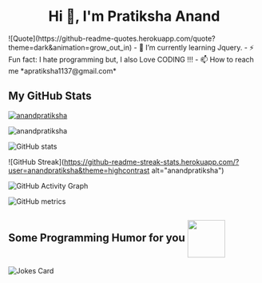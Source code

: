<h1 align="center">Hi 👋, I'm Pratiksha Anand</h1>
![Quote](https://github-readme-quotes.herokuapp.com/quote?theme=dark&animation=grow_out_in)
- 🌱 I’m currently learning Jquery.
- ⚡ Fun fact: I hate programming but, I also Love CODING !!! 
- 📫 How to reach me *apratiksha1137@gmail.com*

<h2> My GitHub Stats </h2>

<p align="left"> <a href="https://github.com/anandpratiksha"><img src="https://github-profile-trophy.vercel.app/?username=anandpratiksha&theme=onedark" alt="anandpratiksha" /></a> </p>

<p><img align="center" src="https://github-readme-stats.vercel.app/api/top-langs?username=anandpratiksha&show_icons=true&locale=en&layout=compact&&theme=highcontrast" alt="anandpratiksha" /></p>


![GitHub stats](https://github-readme-stats.vercel.app/api?username=anandpratiksha&show_icons=true&count_private=true&&theme=highcontrast)  

![GitHub Streak](https://github-readme-streak-stats.herokuapp.com/?user=anandpratiksha&theme=highcontrast alt="anandpratiksha")

![GitHub Activity Graph](https://activity-graph.herokuapp.com/graph?username=anandpratiksha&bg_color=000000&color=4fff67&line=4fff67&point=ffffff&area=true&hide_border=true)  

![GitHub metrics](https://metrics.lecoq.io/anandpratiksha)  
<h2> Some Programming Humor for you <img align ='center' src='https://media2.giphy.com/media/UQDSBzfyiBKvgFcSTw/giphy.gif?cid=ecf05e47p3cd513axbek3f56ti3jzizq8hincw20jauyyfyw&rid=giphy.gif' width = '75px'></h2>

![Jokes Card](https://readme-jokes.vercel.app/api?theme=dark)



